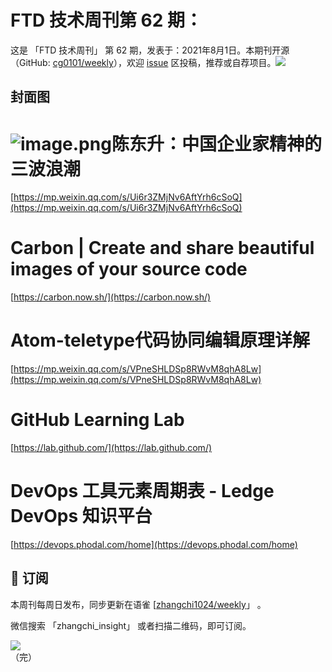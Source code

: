 # FTD 技术周刊第 62 期：
这是 「FTD 技术周刊」 第 62 期，发表于：2021年8月1日。本期刊开源（GitHub: [cg0101/weekly](https://github.com/cg0101/weekly)），欢迎 [issue](https://github.com/cg0101/weekly/issues) 区投稿，推荐或自荐项目。![](https://visitor-badge.glitch.me/badge?page_id=cg0101.weekly) <a href="https://www.linkedin.com/in/%E9%A9%B0-%E5%BC%A0-60669710a/">
        </a>
## 封面图


# ![image.png](https://cdn.nlark.com/yuque/0/2020/png/132503/1606727204830-21f15ccf-9c10-4215-a523-ab8d50fc99cc.png#height=1620&id=VLVWu&margin=%5Bobject%20Object%5D&name=image.png&originHeight=1620&originWidth=1080&originalType=binary&size=2680450&status=done&style=none&width=1080)陈东升：中国企业家精神的三波浪潮
[https://mp.weixin.qq.com/s/Ui6r3ZMjNv6AftYrh6cSoQ](https://mp.weixin.qq.com/s/Ui6r3ZMjNv6AftYrh6cSoQ)<br />

# Carbon | Create and share beautiful images of your source code
[https://carbon.now.sh/](https://carbon.now.sh/)<br />

# Atom-teletype代码协同编辑原理详解
[https://mp.weixin.qq.com/s/VPneSHLDSp8RWvM8qhA8Lw](https://mp.weixin.qq.com/s/VPneSHLDSp8RWvM8qhA8Lw)
# 
# GitHub Learning Lab
[https://lab.github.com/](https://lab.github.com/)<br />

# DevOps 工具元素周期表 - Ledge DevOps 知识平台
[https://devops.phodal.com/home](https://devops.phodal.com/home)



## 📅 订阅
本周刊每周日发布，同步更新在语雀 [[zhangchi1024/weekly](https://www.yuque.com/zhangchi1024/weekly)」 。


微信搜索 「zhangchi_insight」 或者扫描二维码，即可订阅。
<div align="left"> <img src="https://cdn.nlark.com/yuque/0/2021/jpeg/132503/1640750963398-e8538e9e-6b96-46f7-abff-c93b56bdd377.jpeg?x-oss-process=image%2Fwatermark%2Ctype_d3F5LW1pY3JvaGVp%2Csize_36%2Ctext_5byg6amw%2Ccolor_FFFFFF%2Cshadow_50%2Ct_80%2Cg_se%2Cx_10%2Cy_10%2Fresize%2Cw_426%2Climit_0" ></div>    
    （完）
